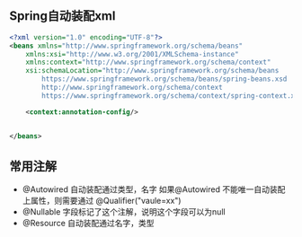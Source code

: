 ## Spring自动装配xml

```xml
<?xml version="1.0" encoding="UTF-8"?>
<beans xmlns="http://www.springframework.org/schema/beans"
    xmlns:xsi="http://www.w3.org/2001/XMLSchema-instance"
    xmlns:context="http://www.springframework.org/schema/context"
    xsi:schemaLocation="http://www.springframework.org/schema/beans
        https://www.springframework.org/schema/beans/spring-beans.xsd
        http://www.springframework.org/schema/context
        https://www.springframework.org/schema/context/spring-context.xsd">

    <context:annotation-config/>


</beans>
```

## 常用注解
- @Autowired 自动装配通过类型，名字
        如果@Autowired 不能唯一自动装配上属性，则需要通过 @Qualifier("vaule=xx")
- @Nullable 字段标记了这个注解，说明这个字段可以为null
- @Resource 自动装配通过名字，类型